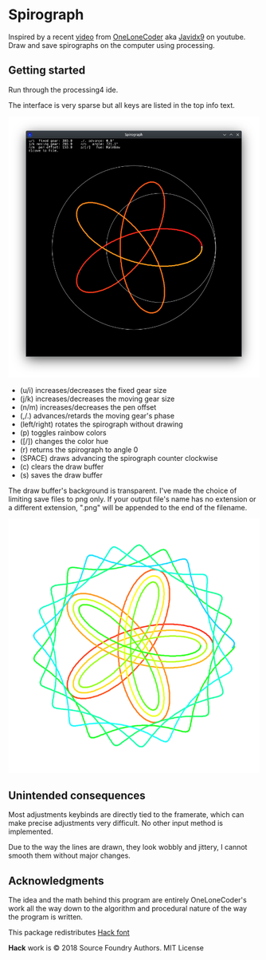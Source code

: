 # Spirograph

Inspired by a recent [video](https://www.youtube.com/watch?v=AY99hF3kVH8) from [OneLoneCoder](https://github.com/OneLoneCoder/) aka [Javidx9](https://www.youtube.com/c/javidx9) on youtube. Draw and save spirographs on the computer using processing.

## Getting started

Run through the processing4 ide.

The interface is very sparse but all keys are listed in the top info text.

![Screenshot](Screenshot.png?raw=true)

- (u/i) increases/decreases the fixed gear size
- (j/k) increases/decreases the moving gear size
- (n/m) increases/decreases the pen offset
- (,/.) advances/retards the moving gear's phase
- (left/right) rotates the spirograph without drawing
- (p) toggles rainbow colors
- ([/]) changes the color hue
- (r) returns the spirograph to angle 0
- (SPACE) draws advancing the spirograph counter clockwise
- (c) clears the draw buffer
- (s) saves the draw buffer

The draw buffer's background is transparent. I've made the choice of limiting save files to png only. If your output file's name has no extension or a different extension, ".png" will be appended to the end of the filename.

![Sample render](Sample.png?raw=true)

## Unintended consequences

Most adjustments keybinds are directly tied to the framerate, which can make precise adjustments very difficult. No other input method is implemented.

Due to the way the lines are drawn, they look wobbly and jittery, I cannot smooth them without major changes.

## Acknowledgments

The idea and the math behind this program are entirely OneLoneCoder's work all the way down to the algorithm and procedural nature of the way the program is written.

This package redistributes [Hack font](https://github.com/source-foundry/Hack)

**Hack** work is &copy; 2018 Source Foundry Authors. MIT License